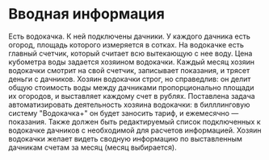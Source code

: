 # Вводная информация
Есть водокачка. К ней подключены дачники. У каждого дачника есть огород, площадь которого измеряется в сотках.
На водокачке есть главный счетчик, который считает всю вытекающую с нее воду. Цена кубометра воды задается хозяином водокачки.
Каждый месяц хозяин водокачки смотрит на свой счетчик, записывает показания, и трясет деньги с дачников. Хозяин водокачки строг, но справедлив: он делит общую стоимость воды между дачниками пропорционально площади их огородов, и выставляет каждому счет в рублях.
Поставлена задача автоматизировать деятельность хозяина водокачки: в билллинговую систему "Водокачка+" он будет заносить тариф, и ежемесячно — показания. Также должен быть редактируемый список подключенных к водокачке дачников с необходимой для расчетов информацией.
Хозяин водокачки желает видеть сводную информацию по выставленным дачникам счетам за месяц (месяц выбирается).
